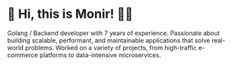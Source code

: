 # 👋 Hi, this is Monir! 👨‍💻

Golang / Backend developer with 7 years of experience. Passionate about building scalable, performant, and maintainable applications that solve real-world problems. Worked on a variety of projects, from high-traffic e-commerce platforms to data-intensive microservices.
